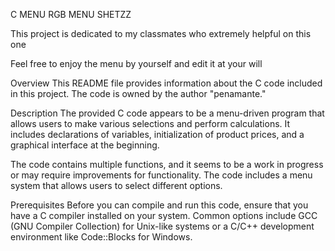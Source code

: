 C MENU RGB MENU SHETZZ


This project is dedicated to my classmates who extremely helpful on this one 

Feel free to enjoy the menu by yourself and edit it at your will


Overview
This README file provides information about the C code included in this project. The code is owned by the author "penamante."

Description
The provided C code appears to be a menu-driven program that allows users to make various selections and perform calculations. It includes declarations of variables, initialization of product prices, and a graphical interface at the beginning.

The code contains multiple functions, and it seems to be a work in progress or may require improvements for functionality. The code includes a menu system that allows users to select different options.

Prerequisites
Before you can compile and run this code, ensure that you have a C compiler installed on your system. Common options include GCC (GNU Compiler Collection) for Unix-like systems or a C/C++ development environment like Code::Blocks for Windows.

